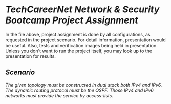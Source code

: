 # *TechCareerNet Network & Security Bootcamp Project Assignment* 

In the file above, project assignment is done by all configurations, as requested in the project scenario. For detail information, presentation would be useful. Also, tests and verification images being held in presentation. Unless you don't want to run the project itself, you may look up to the presentation for results.

## _*Scenario*_ 

_The given topology must be constructed in dual stack both IPv4 and IPv6. The dynamic routing protocol must be the OSPF. Those IPv4 and IPv6 networks must provide the service by access-lists._
